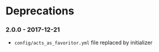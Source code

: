 # Deprecations

### 2.0.0 - 2017-12-21

* `config/acts_as_favoritor.yml` file replaced by initializer
